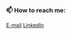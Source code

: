 ### 📫 How to reach me:
[E-mail](mailto:hello@mehtaab.dev)
[LinkedIn](https://www.linkedin.com/in/mehtaab-gill)
